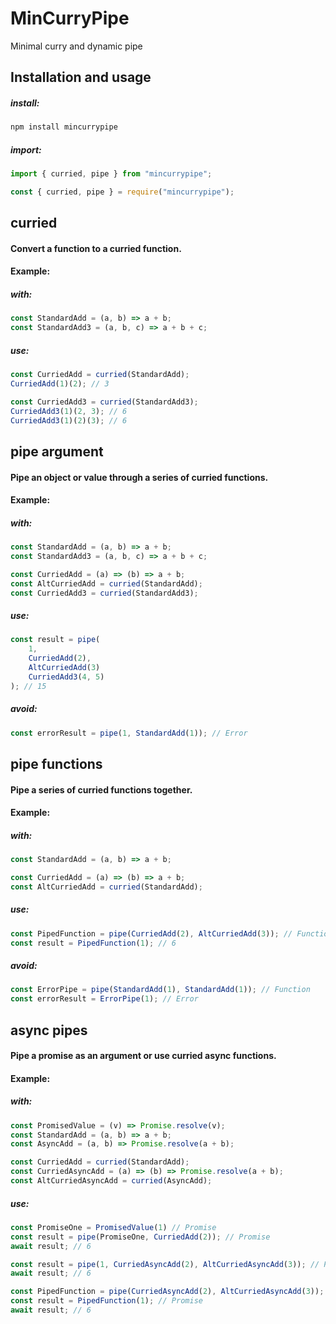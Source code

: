 # MinCurryPipe

Minimal curry and dynamic pipe

## Installation and usage

##### install:

```bash
npm install mincurrypipe
```

##### import:

```js
import { curried, pipe } from "mincurrypipe";
```

```js
const { curried, pipe } = require("mincurrypipe");
```

## curried

#### Convert a function to a curried function.

#### Example:

##### with:

```js
const StandardAdd = (a, b) => a + b;
const StandardAdd3 = (a, b, c) => a + b + c;
```

##### use:

```js
const CurriedAdd = curried(StandardAdd);
CurriedAdd(1)(2); // 3
```

```js
const CurriedAdd3 = curried(StandardAdd3);
CurriedAdd3(1)(2, 3); // 6
CurriedAdd3(1)(2)(3); // 6
```

## pipe argument

#### Pipe an object or value through a series of curried functions.

#### Example:

##### with:

```js
const StandardAdd = (a, b) => a + b;
const StandardAdd3 = (a, b, c) => a + b + c;

const CurriedAdd = (a) => (b) => a + b;
const AltCurriedAdd = curried(StandardAdd);
const CurriedAdd3 = curried(StandardAdd3);
```

##### use:

```js
const result = pipe(
    1,
    CurriedAdd(2),
    AltCurriedAdd(3)
    CurriedAdd3(4, 5)
); // 15
```

##### avoid:

```js
const errorResult = pipe(1, StandardAdd(1)); // Error
```

## pipe functions

#### Pipe a series of curried functions together.

#### Example:

##### with:

```js
const StandardAdd = (a, b) => a + b;

const CurriedAdd = (a) => (b) => a + b;
const AltCurriedAdd = curried(StandardAdd);
```

##### use:

```js
const PipedFunction = pipe(CurriedAdd(2), AltCurriedAdd(3)); // Function
const result = PipedFunction(1); // 6
```

##### avoid:

```js
const ErrorPipe = pipe(StandardAdd(1), StandardAdd(1)); // Function
const errorResult = ErrorPipe(1); // Error
```

## async pipes

#### Pipe a promise as an argument or use curried async functions.

#### Example:

##### with:

```js
const PromisedValue = (v) => Promise.resolve(v);
const StandardAdd = (a, b) => a + b;
const AsyncAdd = (a, b) => Promise.resolve(a + b);

const CurriedAdd = curried(StandardAdd);
const CurriedAsyncAdd = (a) => (b) => Promise.resolve(a + b);
const AltCurriedAsyncAdd = curried(AsyncAdd);
```

##### use:

```js
const PromiseOne = PromisedValue(1) // Promise
const result = pipe(PromiseOne, CurriedAdd(2)); // Promise
await result; // 6
```

```js
const result = pipe(1, CurriedAsyncAdd(2), AltCurriedAsyncAdd(3)); // Promise
await result; // 6
```

```js
const PipedFunction = pipe(CurriedAsyncAdd(2), AltCurriedAsyncAdd(3)); // Function
const result = PipedFunction(1); // Promise
await result; // 6
```
